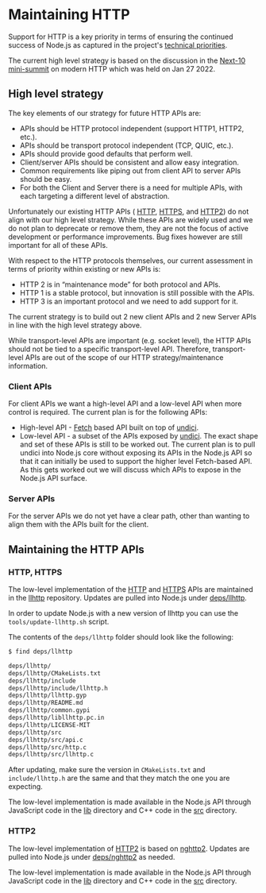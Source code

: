 # Maintaining HTTP

Support for HTTP is a key priority in terms of ensuring the continued success of
Node.js as captured in the project's
[technical priorities](https://github.com/nodejs/node/blob/HEAD/doc/contributing/technical-priorities.md).

The current high level strategy is based on the discussion in the
[Next-10](https://github.com/nodejs/next-10)
[mini-summit](https://github.com/nodejs/next-10/blob/main/meetings/summit-jan-2022.md)
on modern HTTP which was held on Jan 27 2022.

## High level strategy

The key elements of our strategy for future HTTP APIs are:

* APIs should be HTTP protocol independent (support HTTP1, HTTP2, etc.).
* APIs should be transport protocol independent (TCP, QUIC, etc.).
* APIs should provide good defaults that perform well.
* Client/server APIs should be consistent and allow easy integration.
* Common requirements like piping out from client API to server APIs should be
  easy.
* For both the Client and Server there is a need for multiple APIs, with each
  targeting a different level of abstraction.

Unfortunately our existing HTTP APIs (
[HTTP](https://nodejs.org/docs/latest/api/http.html),
[HTTPS](https://nodejs.org/docs/latest/api/https.html), and
[HTTP2](https://nodejs.org/docs/latest/api/http2.html))
do not align with our high level strategy. While these APIs
are widely used and we do not plan to deprecate or remove them,
they are not the focus of active development or performance improvements.
Bug fixes however are still important for all of these APIs.

With respect to the HTTP protocols themselves, our current assessment in
terms of priority within existing or new APIs is:

* HTTP 2 is in “maintenance mode” for both protocol and APIs.
* HTTP 1 is a stable protocol, but innovation is still possible with the APIs.
* HTTP 3 is an important protocol and we need to add support for it.

The current strategy is to build out 2 new client APIs and 2 new Server APIs
in line with the high level strategy above.

While transport-level APIs are important (e.g. socket level), the HTTP APIs
should not be tied to a specific transport-level API. Therefore,
transport-level APIs are out of the scope of our HTTP strategy/maintenance
information.

### Client APIs

For client APIs we want a high-level API and a low-level API when
more control is required. The current plan is for the following APIs:

* High-level API -
  [Fetch](https://developer.mozilla.org/en-US/docs/Web/API/Fetch_API)
  based API built on top of [undici](https://www.npmjs.com/package/undici).
* Low-level API - a subset of the APIs exposed by
  [undici](https://www.npmjs.com/package/undici). The exact shape and
  set of these APIs is still to be worked out. The current plan is to
  pull undici into Node.js core without exposing its APIs in the Node.js
  API so that it can initially be used to support the higher level
  Fetch-based API. As this gets worked out we will discuss which
  APIs to expose in the Node.js API surface.

### Server APIs

For the server APIs we do not yet have a clear path, other than wanting
to align them with the APIs built for the client.

## Maintaining the HTTP APIs

### HTTP, HTTPS

The low-level implementation of the
[HTTP](https://nodejs.org/docs/latest/api/http.html)
and [HTTPS](https://nodejs.org/docs/latest/api/https.html) APIs
are maintained in the [llhttp](https://github.com/nodejs/llhttp)
repository. Updates are pulled into Node.js under
[deps/llhttp](https://github.com/nodejs/node/tree/HEAD/deps/llhttp).

In order to update Node.js with a new version of llhttp you can use the
`tools/update-llhttp.sh` script.

The contents of the `deps/llhttp` folder should look like the following:

```bash
$ find deps/llhttp

deps/llhttp/
deps/llhttp/CMakeLists.txt
deps/llhttp/include
deps/llhttp/include/llhttp.h
deps/llhttp/llhttp.gyp
deps/llhttp/README.md
deps/llhttp/common.gypi
deps/llhttp/libllhttp.pc.in
deps/llhttp/LICENSE-MIT
deps/llhttp/src
deps/llhttp/src/api.c
deps/llhttp/src/http.c
deps/llhttp/src/llhttp.c
```

After updating, make sure the version in `CMakeLists.txt` and `include/llhttp.h`
are the same and that they match the one you are expecting.

The low-level implementation is made available in the Node.js API through
JavaScript code in the [lib](https://github.com/nodejs/node/tree/HEAD/lib)
directory and C++ code in the
[src](https://github.com/nodejs/node/tree/HEAD/src) directory.

### HTTP2

The low-level implementation of
[HTTP2](https://nodejs.org/docs/latest/api/http2.html)
is based on [nghttp2](https://nghttp2.org/). Updates are pulled into Node.js
under [deps/nghttp2](https://github.com/nodejs/node/tree/HEAD/deps/nghttp2)
as needed.

The low-level implementation is made available in the Node.js API through
JavaScript code in the [lib](https://github.com/nodejs/node/tree/HEAD/lib)
directory and C++ code in the
[src](https://github.com/nodejs/node/tree/HEAD/src) directory.
